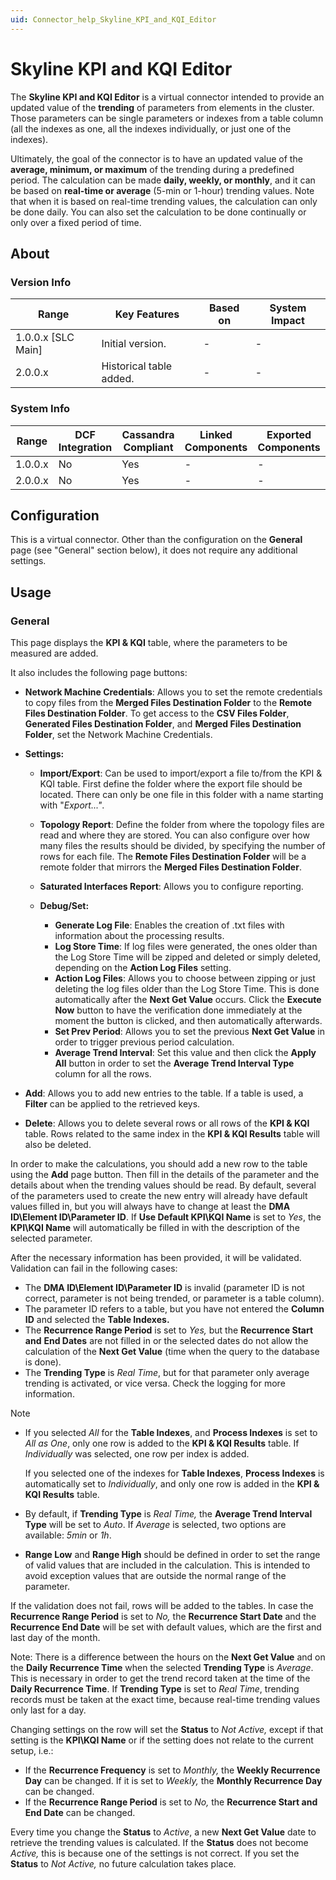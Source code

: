 ```yaml
---
uid: Connector_help_Skyline_KPI_and_KQI_Editor
---
```


# Skyline KPI and KQI Editor

The **Skyline KPI and KQI Editor** is a virtual connector intended to provide an updated value of the **trending** of parameters from elements in the cluster. Those parameters can be single parameters or indexes from a table column (all the indexes as one, all the indexes individually, or just one of the indexes).

Ultimately, the goal of the connector is to have an updated value of the **average, minimum, or maximum** of the trending during a predefined period. The calculation can be made **daily, weekly, or monthly**, and it can be based on **real-time or average** (5-min or 1-hour) trending values. Note that when it is based on real-time trending values, the calculation can only be done daily. You can also set the calculation to be done continually or only over a fixed period of time.

## About

### Version Info

| **Range**            | **Key Features**        | **Based on** | **System Impact** |
|----------------------|-------------------------|--------------|-------------------|
| 1.0.0.x \[SLC Main\] | Initial version.        | \-           | \-                |
| 2.0.0.x              | Historical table added. | \-           | \-                |

### System Info

| Range     | DCF Integration     | Cassandra Compliant     | Linked Components     | Exported Components     |
|-----------|---------------------|-------------------------|-----------------------|-------------------------|
| 1.0.0.x   | No                  | Yes                     | \-                    | \-                      |
| 2.0.0.x   | No                  | Yes                     | \-                    | \-                      |

## Configuration

This is a virtual connector. Other than the configuration on the **General** page (see "General" section below), it does not require any additional settings.

## Usage

### General

This page displays the **KPI & KQI** table, where the parameters to be measured are added.

It also includes the following page buttons:

- **Network Machine Credentials**: Allows you to set the remote credentials to copy files from the **Merged Files Destination Folder** to the **Remote Files Destination Folder**. To get access to the **CSV Files Folder**, **Generated Files Destination Folder**, and **Merged Files Destination Folder**, set the Network Machine Credentials.

- **Settings:**

  - **Import/Export**: Can be used to import/export a file to/from the KPI & KQI table. First define the folder where the export file should be located. There can only be one file in this folder with a name starting with "*Export..."*.

  - **Topology Report**: Define the folder from where the topology files are read and where they are stored. You can also configure over how many files the results should be divided, by specifying the number of rows for each file. The **Remote Files Destination Folder** will be a remote folder that mirrors the **Merged Files Destination Folder**.

  - **Saturated Interfaces Report**: Allows you to configure reporting.

  - **Debug/Set:**

    - **Generate Log File**: Enables the creation of .txt files with information about the processing results.
    - **Log Store Time**: If log files were generated, the ones older than the Log Store Time will be zipped and deleted or simply deleted, depending on the **Action Log Files** setting.
    - **Action Log Files**: Allows you to choose between zipping or just deleting the log files older than the Log Store Time. This is done automatically after the **Next Get Value** occurs. Click the **Execute Now** button to have the verification done immediately at the moment the button is clicked, and then automatically afterwards.
    - **Set Prev Period**: Allows you to set the previous **Next Get Value** in order to trigger previous period calculation.
    - **Average Trend Interval**: Set this value and then click the **Apply All** button in order to set the **Average Trend Interval Type** column for all the rows.

- **Add**: Allows you to add new entries to the table. If a table is used, a **Filter** can be applied to the retrieved keys.

- **Delete**: Allows you to delete several rows or all rows of the **KPI & KQI** table. Rows related to the same index in the **KPI & KQI Results** table will also be deleted.

In order to make the calculations, you should add a new row to the table using the **Add** page button. Then fill in the details of the parameter and the details about when the trending values should be read. By default, several of the parameters used to create the new entry will already have default values filled in, but you will always have to change at least the **DMA ID\Element ID\Parameter ID**. If **Use Default KPI\KQI Name** is set to *Yes*, the **KPI\KQI Name** will automatically be filled in with the description of the selected parameter.

After the necessary information has been provided, it will be validated. Validation can fail in the following cases:

- The **DMA ID\Element ID\Parameter ID** is invalid (parameter ID is not correct, parameter is not being trended, or parameter is a table column).
- The parameter ID refers to a table, but you have not entered the **Column ID** and selected the **Table Indexes.**
- The **Recurrence Range Period** is set to *Yes,* but the **Recurrence Start** **and** **End Dates** are not filled in or the selected dates do not allow the calculation of the **Next Get Value** (time when the query to the database is done).
- The **Trending Type** is *Real Time*, but for that parameter only average trending is activated, or vice versa. Check the logging for more information.

> [!NOTE]
>
> - If you selected *All* for the **Table Indexes**, and **Process Indexes** is set to *All as One*, only one row is added to the **KPI & KQI Results** table. If *Individually* was selected, one row per index is added.
>
>   If you selected one of the indexes for **Table Indexes**, **Process Indexes** is automatically set to *Individually*, and only one row is added in the **KPI & KQI Results** table.
>
> - By default, if **Trending Type** is *Real Time,* the **Average Trend Interval Type** will be set to *Auto*. If *Average* is selected, two options are available: *5min* or *1h*.
> - **Range Low** and **Range High** should be defined in order to set the range of valid values that are included in the calculation. This is intended to avoid exception values that are outside the normal range of the parameter.

If the validation does not fail, rows will be added to the tables. In case the **Recurrence Range Period** is set to *No,* the **Recurrence Start Date** and the **Recurrence End Date** will be set with default values, which are the first and last day of the month.

Note: There is a difference between the hours on the **Next Get Value** and on the **Daily Recurrence Time** when the selected **Trending Type** is *Average*. This is necessary in order to get the trend record taken at the time of the **Daily Recurrence Time**. If **Trending Type** is set to *Real Time*, trending records must be taken at the exact time, because real-time trending values only last for a day.

Changing settings on the row will set the **Status** to *Not Active,* except if that setting is the **KPI\KQI Name** or if the setting does not relate to the current setup, i.e.:

- If the **Recurrence Frequency** is set to *Monthly,* the **Weekly Recurrence Day** can be changed. If it is set to *Weekly,* the **Monthly Recurrence Day** can be changed.
- If the **Recurrence Range Period** is set to *No,* the **Recurrence Start and End Date** can be changed.

Every time you change the **Status** to *Active*, a new **Next Get Value** date to retrieve the trending values is calculated. If the **Status** does not become *Active,* this is because one of the settings is not correct. If you set the **Status** to *Not Active,* no future calculation takes place.
